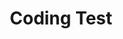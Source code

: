 ---
title: Coding Test
layout: category
icon: fas fa-stream
order: 4
permalink: categories/coding-test
---
